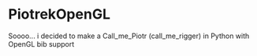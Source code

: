 # PiotrekOpenGL



Soooo... i decided to make a Call_me_Piotr (call_me_rigger) in Python with OpenGL bib support

